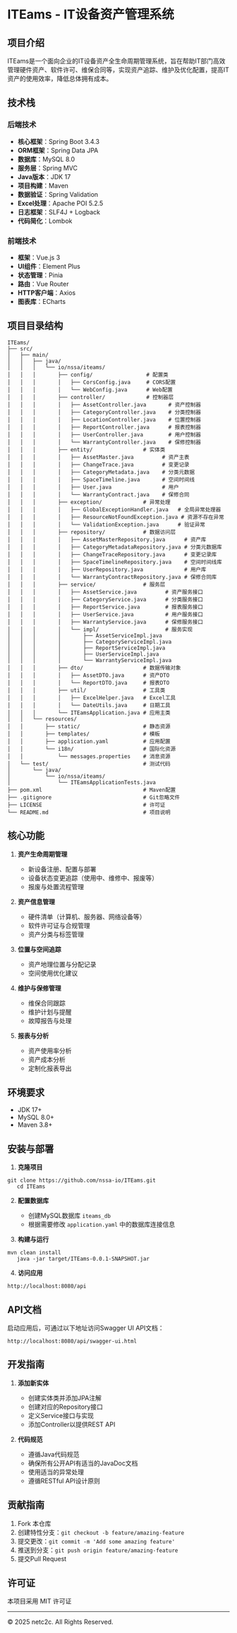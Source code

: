 

# ITEams - IT设备资产管理系统

## 项目介绍

ITEams是一个面向企业的IT设备资产全生命周期管理系统，旨在帮助IT部门高效管理硬件资产、软件许可、维保合同等，实现资产追踪、维护及优化配置，提高IT资产的使用效率，降低总体拥有成本。

## 技术栈

### 后端技术

- **核心框架**：Spring Boot 3.4.3
- **ORM框架**：Spring Data JPA
- **数据库**：MySQL 8.0
- **服务层**：Spring MVC
- **Java版本**：JDK 17
- **项目构建**：Maven
- **数据验证**：Spring Validation
- **Excel处理**：Apache POI 5.2.5
- **日志框架**：SLF4J + Logback
- **代码简化**：Lombok

### 前端技术

- **框架**：Vue.js 3
- **UI组件**：Element Plus
- **状态管理**：Pinia
- **路由**：Vue Router
- **HTTP客户端**：Axios
- **图表库**：ECharts

## 项目目录结构

```
ITEams/
├── src/
│   ├── main/
│   │   ├── java/
│   │   │   └── io/nssa/iteams/
│   │   │       ├── config/                 # 配置类
│   │   │       │   ├── CorsConfig.java     # CORS配置
│   │   │       │   └── WebConfig.java      # Web配置
│   │   │       ├── controller/             # 控制器层
│   │   │       │   ├── AssetController.java       # 资产控制器
│   │   │       │   ├── CategoryController.java    # 分类控制器
│   │   │       │   ├── LocationController.java    # 位置控制器
│   │   │       │   ├── ReportController.java      # 报表控制器
│   │   │       │   ├── UserController.java        # 用户控制器
│   │   │       │   └── WarrantyController.java    # 保修控制器
│   │   │       ├── entity/                # 实体类
│   │   │       │   ├── AssetMaster.java         # 资产主表
│   │   │       │   ├── ChangeTrace.java         # 变更记录
│   │   │       │   ├── CategoryMetadata.java    # 分类元数据
│   │   │       │   ├── SpaceTimeline.java       # 空间时间线
│   │   │       │   ├── User.java                # 用户
│   │   │       │   └── WarrantyContract.java    # 保修合同
│   │   │       ├── exception/             # 异常处理
│   │   │       │   ├── GlobalExceptionHandler.java   # 全局异常处理器
│   │   │       │   ├── ResourceNotFoundException.java # 资源不存在异常
│   │   │       │   └── ValidationException.java      # 验证异常
│   │   │       ├── repository/            # 数据访问层
│   │   │       │   ├── AssetMasterRepository.java      # 资产库
│   │   │       │   ├── CategoryMetadataRepository.java # 分类元数据库
│   │   │       │   ├── ChangeTraceRepository.java      # 变更记录库
│   │   │       │   ├── SpaceTimelineRepository.java    # 空间时间线库
│   │   │       │   ├── UserRepository.java             # 用户库
│   │   │       │   └── WarrantyContractRepository.java # 保修合同库
│   │   │       ├── service/               # 服务层
│   │   │       │   ├── AssetService.java         # 资产服务接口
│   │   │       │   ├── CategoryService.java      # 分类服务接口
│   │   │       │   ├── ReportService.java        # 报表服务接口
│   │   │       │   ├── UserService.java          # 用户服务接口
│   │   │       │   ├── WarrantyService.java      # 保修服务接口
│   │   │       │   └── impl/                     # 服务实现
│   │   │       │       ├── AssetServiceImpl.java
│   │   │       │       ├── CategoryServiceImpl.java
│   │   │       │       ├── ReportServiceImpl.java
│   │   │       │       ├── UserServiceImpl.java
│   │   │       │       └── WarrantyServiceImpl.java
│   │   │       ├── dto/                   # 数据传输对象
│   │   │       │   ├── AssetDTO.java      # 资产DTO
│   │   │       │   └── ReportDTO.java     # 报表DTO
│   │   │       ├── util/                  # 工具类
│   │   │       │   ├── ExcelHelper.java   # Excel工具
│   │   │       │   └── DateUtils.java     # 日期工具
│   │   │       └── ITEamsApplication.java # 应用主类
│   │   └── resources/
│   │       ├── static/                    # 静态资源
│   │       ├── templates/                 # 模板
│   │       ├── application.yaml           # 应用配置
│   │       └── i18n/                      # 国际化资源
│   │           └── messages.properties    # 消息资源
│   └── test/                              # 测试代码
│       └── java/
│           └── io/nssa/iteams/
│               └── ITEamsApplicationTests.java
├── pom.xml                                # Maven配置
├── .gitignore                             # Git忽略文件
├── LICENSE                                # 许可证
└── README.md                              # 项目说明
```

## 核心功能

1. **资产生命周期管理**
    - 新设备注册、配置与部署
    - 设备状态变更追踪（使用中、维修中、报废等）
    - 报废与处置流程管理

2. **资产信息管理**
    - 硬件清单（计算机、服务器、网络设备等）
    - 软件许可证与合规管理
    - 资产分类与标签管理

3. **位置与空间追踪**
    - 资产地理位置与分配记录
    - 空间使用优化建议

4. **维护与保修管理**
    - 维保合同跟踪
    - 维护计划与提醒
    - 故障报告与处理

5. **报表与分析**
    - 资产使用率分析
    - 资产成本分析
    - 定制化报表导出

## 环境要求

- JDK 17+
- MySQL 8.0+
- Maven 3.8+

## 安装与部署

1. **克隆项目**
```
git clone https://github.com/nssa-io/ITEams.git
   cd ITEams
```

2. **配置数据库**
    - 创建MySQL数据库 `iteams_db`
    - 根据需要修改 `application.yaml` 中的数据库连接信息

3. **构建与运行**
```
mvn clean install
   java -jar target/ITEams-0.0.1-SNAPSHOT.jar
```

4. **访问应用**
```
http://localhost:8080/api
```

## API文档

启动应用后，可通过以下地址访问Swagger UI API文档：
```
http://localhost:8080/api/swagger-ui.html
```

## 开发指南

1. **添加新实体**
    - 创建实体类并添加JPA注解
    - 创建对应的Repository接口
    - 定义Service接口与实现
    - 添加Controller以提供REST API

2. **代码规范**
    - 遵循Java代码规范
    - 确保所有公开API有适当的JavaDoc文档
    - 使用适当的异常处理
    - 遵循RESTful API设计原则

## 贡献指南

1. Fork 本仓库
2. 创建特性分支：`git checkout -b feature/amazing-feature`
3. 提交更改：`git commit -m 'Add some amazing feature'`
4. 推送到分支：`git push origin feature/amazing-feature`
5. 提交Pull Request

## 许可证

本项目采用 MIT 许可证 

---

© 2025 netc2c. All Rights Reserved.